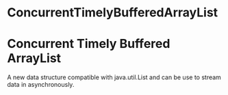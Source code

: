 # ConcurrentTimelyBufferedArrayList
Concurrent Timely Buffered ArrayList
====================================

A new data structure compatible with java.util.List and can be use to stream data in asynchronously.

